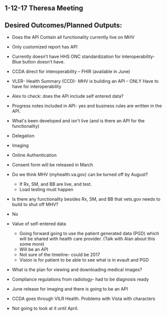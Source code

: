 ## 1-12-17 Theresa Meeting

## Desired Outcomes/Planned Outputs:

-	Does the API Contain all functionality currently live on MHV
   - Only customized report has API
   - Currently doesn’t have HHS ONC standardization for interoperability- Blue button doesn’t have.  
   - CCDA direct for interoperability – FHIR (available in June)
   - VLER- Health Summary (CCD)- MHV is building an API – ONLY Have to have for interoperability
   - Alex to check: does the API include self entered data?
   - Progress notes included in API- yes and business rules are written in the API.

-	What's been developed and isn't live (and is there an API for the functionality)
  - Delegation
  - Imaging
  - Online Authentication
  - Consent form will be released in March

- Do we think MHV (myhealth.va.gov) can be turned off by August?
  - If Rx, SM, and BB are live, and test. 
  - Load testing must happen

-	Is there any functionality besides Rx, SM, and BB that vets.gov needs to build to shut off MHV?
  - No

- Value of self-entered data
  - Going forward going to use the patient generated data (PGD) which will be shared with health care provider. (Talk with Alan about this some more)
  - Will be an API
  - Not sure of the timeline- could be 2017
  - Vision is for patient to be able to see what is in evault and PGD
  
 -	What is the plan for viewing and downloading medical images?
  - Compliance regulations from radiology- had to be diagnosis ready
  - June release for imaging and there is going to be an API
  - CCDA goes through VILR Health.  Problems with Vista with characters
  - Not going to look at it until April.


